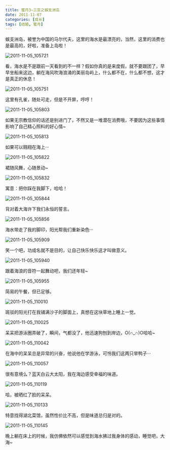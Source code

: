 ```yaml
---
title: 蜜月3–三亚之蜈支洲岛
date: 2011-11-07
categories: [成长]
tags: [结婚, 蜜月]
---
```


蜈支洲岛，被誉为中国的马尔代夫，这里的海水是最漂亮的，当然，这里的消费也是最高的，好啦，准备上岛啦！

![2011-11-05_105721](https://cdn.jsdelivr.net/gh/oec2003/hblog-images/img/202201302053578.jpg)

看，海水是不是跟前一天看到的不一样？假如你真的是来度假，就不要跟团了，早早坐船来这边，躺在海风吹海浪涌的美丽岛屿上，什么都不在，什么都不想，这才是真正的休息！

![2011-11-05_105751](https://cdn.jsdelivr.net/gh/oec2003/hblog-images/img/202201302053238.jpg)

这里有孔雀，随处可走，但是不开屏，哼哼！

![2011-11-05_105803](https://cdn.jsdelivr.net/gh/oec2003/hblog-images/img/202201302053719.jpg)

如果无宗教信仰的话还是别进门了，不然又是一堆潜在消费哦，不要因为这些事情影响了自己精心照料的好心情~

![2011-11-05_105813](https://cdn.jsdelivr.net/gh/oec2003/hblog-images/img/202201302053243.jpg)

如果可以翱翔在海上···

![2011-11-05_105822](https://cdn.jsdelivr.net/gh/oec2003/hblog-images/img/202201302054204.jpg)

裙随风舞，心随景动~

![2011-11-05_105832](https://cdn.jsdelivr.net/gh/oec2003/hblog-images/img/202201302054462.jpg)

寓意：把你踩在我脚下，哈哈！

![2011-11-05_105844](https://cdn.jsdelivr.net/gh/oec2003/hblog-images/img/202201302054470.jpg)

背对着大海许下我们永恒的誓言。

![2011-11-05_105856](https://cdn.jsdelivr.net/gh/oec2003/hblog-images/img/202201302054963.jpg)

海水带走了我的脚印，阳光帮我们重新染色···

![2011-11-05_105909](https://cdn.jsdelivr.net/gh/oec2003/hblog-images/img/202201302054804.jpg)

笑一个吧，功成名就不是目的，让自己快乐快乐这才叫做意义。

![2011-11-05_105940](https://cdn.jsdelivr.net/gh/oec2003/hblog-images/img/202201302055350.jpg)

跟着海浪的音符一起舞动吧，我们还年轻~

![2011-11-05_105955](https://cdn.jsdelivr.net/gh/oec2003/hblog-images/img/202201302056000.jpg)

简易的午餐，但已足够。

![2011-11-05_110010](https://cdn.jsdelivr.net/gh/oec2003/hblog-images/img/202201302056263.jpg)

斑驳的阳光打在我铺满沙子的脚面上，真想在这块草地上睡上一觉。

![2011-11-05_110025](https://cdn.jsdelivr.net/gh/oec2003/hblog-images/img/202201302056724.jpg)

呆呆把游泳圈弄破了，瞬间，气都没了，他迅速狗刨到岸边，O(∩_∩)O哈哈~

![2011-11-05_110042](https://cdn.jsdelivr.net/gh/oec2003/hblog-images/img/202201302056046.jpg)

在海中的呆呆总是异常的兴奋，他说他在学游泳，可怜我们这两只旱鸭子···

![2011-11-05_110057](https://cdn.jsdelivr.net/gh/oec2003/hblog-images/img/202201302056140.jpg)

很有意境么？蓝天白云大太阳，我在海边感受幸福的味道。

![2011-11-05_110119](https://cdn.jsdelivr.net/gh/oec2003/hblog-images/img/202201302056738.jpg)

哈，被晒红了脸的呆呆。

![2011-11-05_110133](https://cdn.jsdelivr.net/gh/oec2003/hblog-images/img/202201302056873.jpg)

特意找得湖北菜馆，虽然性价比不高，但是味道总归是对的。

![2011-11-05_110145](https://cdn.jsdelivr.net/gh/oec2003/hblog-images/img/202201302056625.jpg)

晚上躺在床上的时候，我仿佛依然可以感觉到海水拂过我身体的感动，睡觉吧，大海~

